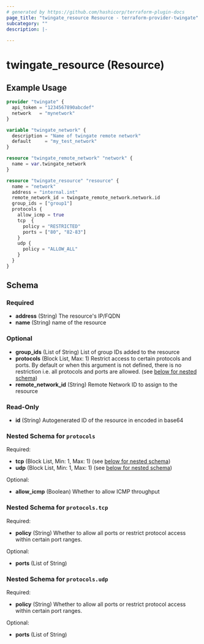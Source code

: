 ```yaml
---
# generated by https://github.com/hashicorp/terraform-plugin-docs
page_title: "twingate_resource Resource - terraform-provider-twingate"
subcategory: ""
description: |-
  
---
```


# twingate_resource (Resource)



## Example Usage

```terraform
provider "twingate" {
  api_token = "1234567890abcdef"
  network   = "mynetwork"
}

variable "twingate_network" {
  description = "Name of twingate remote network"
  default     = "my_test_network"
}

resource "twingate_remote_network" "network" {
  name = var.twingate_network
}

resource "twingate_resource" "resource" {
  name = "network"
  address = "internal.int"
  remote_network_id = twingate_remote_network.network.id
  group_ids = ["group1"]
  protocols {
    allow_icmp = true
    tcp  {
      policy = "RESTRICTED"
      ports = ["80", "82-83"]
    }
    udp {
      policy = "ALLOW_ALL"
    }
  }
}
```

<!-- schema generated by tfplugindocs -->
## Schema

### Required

- **address** (String) The resource's IP/FQDN
- **name** (String) name of the resource

### Optional

- **group_ids** (List of String) List of group IDs added to the resource
- **protocols** (Block List, Max: 1) Restrict access to certain protocols and ports. By default or when this argument is not defined, there is no restriction i.e. all protocols and ports are allowed. (see [below for nested schema](#nestedblock--protocols))
- **remote_network_id** (String) Remote Network ID to assign to the resource

### Read-Only

- **id** (String) Autogenerated ID of the resource in encoded in base64

<a id="nestedblock--protocols"></a>
### Nested Schema for `protocols`

Required:

- **tcp** (Block List, Min: 1, Max: 1) (see [below for nested schema](#nestedblock--protocols--tcp))
- **udp** (Block List, Min: 1, Max: 1) (see [below for nested schema](#nestedblock--protocols--udp))

Optional:

- **allow_icmp** (Boolean) Whether to allow ICMP throughput

<a id="nestedblock--protocols--tcp"></a>
### Nested Schema for `protocols.tcp`

Required:

- **policy** (String) Whether to allow all ports or restrict protocol access within certain port ranges.

Optional:

- **ports** (List of String)


<a id="nestedblock--protocols--udp"></a>
### Nested Schema for `protocols.udp`

Required:

- **policy** (String) Whether to allow all ports or restrict protocol access within certain port ranges.

Optional:

- **ports** (List of String)


